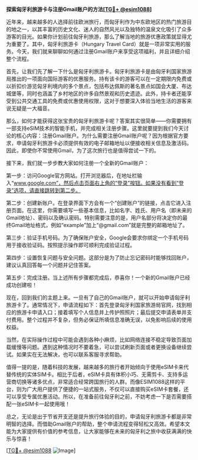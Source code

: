 **探索匈牙利旅游卡与注册Gmail账户的方法[[TG💪+ @esim1088](https://t.me/s/esim1088)]**

近年来，越来越多的人选择前往欧洲旅行，而匈牙利作为中东欧地区的热门旅游目的地之一，以其丰富的历史文化、迷人的自然风光以及独特的温泉文化吸引了众多游客的目光。如果你计划前往匈牙利旅游，那么了解当地的旅游优惠政策就显得尤为重要了。其中，匈牙利旅游卡（Hungary Travel Card）就是一项非常实用的服务。今天，我们就来聊聊如何通过注册Gmail账户来享受这项福利，并且详细介绍整个流程。

首先，让我们先了解一下什么是匈牙利旅游卡。匈牙利旅游卡是由匈牙利国家旅游局推出的一项面向国际游客的优惠服务。持有该卡的游客可以在一定期限内免费或以折扣价游览匈牙利境内的多个景点，包括布达佩斯的著名景点如国会大厦、布达城堡等，同时也涵盖了乡村地区的许多自然景观和历史遗迹。此外，持卡者还能享受到公共交通工具的免费或优惠使用权限，这对于想要深入体验当地生活的游客来说无疑是一大福音。

那么，如何才能获得这张宝贵的匈牙利旅游卡呢？答案其实很简单——你需要拥有一部支持eSIM技术的智能手机，并完成相关注册步骤。这里就要提到我们今天讨论的核心内容：注册Gmail账户。为什么需要注册Gmail账户呢？因为根据官方要求，申请匈牙利旅游卡必须提供有效的电子邮箱地址以便接收相关信息及激活码。因此，即使你不常使用Gmail，为了这次旅行也是值得尝试一下的。

接下来，我们就一步步教大家如何注册一个全新的Gmail账户：

第一步：访问Google官方网站。打开浏览器后，在地址栏输入“www.google.com”，然后点击页面右上角的“登录”按钮。如果没有看到“登录”选项，请直接跳转到第二步。

第二步：创建新账户。在登录界面下方会有一个“创建账户”的链接，点击它进入注册页面。在这里，你需要填写一些基本信息，比如名字、姓氏、用户名（即未来的Gmail地址）、密码以及确认密码。特别需要注意的是，用户名部分将决定你的最终Gmail地址格式，例如“example”加上“@gmail.com”就是完整的邮箱地址了。

第三步：验证手机号码。为了确保账户安全，Google会要求你绑定一个手机号码用于接收验证码。按照提示操作即可顺利完成验证过程。

第四步：设置恢复问题与安全问题。这部分是为了防止忘记密码时能够找回账户，建议认真回答每一个问题并记住答案。

第五步：完成注册。当上述所有步骤都完成后，恭喜你！一个新的Gmail账户已经成功创建啦！

现在，回到我们的主题上来。一旦有了自己的Gmail账户，就可以开始申请匈牙利旅游卡了。通常情况下，申请流程如下：首先登录匈牙利国家旅游局官网，找到相应的旅游卡申请入口；接着填写个人信息并上传护照照片；最后提交申请表单并支付费用。整个过程并不复杂，但务必保证所填信息准确无误，以免影响后续的使用权益。

当然，在实际操作过程中可能会遇到各种小麻烦，比如网络连接不稳定导致页面加载缓慢等问题。遇到这种情况时不要着急，可以尝试刷新页面或者更换设备继续尝试。如果实在无法解决，也可以联系客服寻求帮助。

值得一提的是，随着科技的发展，越来越多的旅行者开始倾向于使用eSIM卡来代替传统的实体SIM卡。相比于后者，eSIM卡具有体积小巧、无需剪卡、支持多运营商切换等诸多优点，非常适合经常跨国旅行的人群。而像ESIM1088这样的平台，则为广大用户提供了便捷的一站式服务，不仅可以直接购买eSIM卡套餐，还可以享受专属优惠活动。所以，在准备前往匈牙利之前，不妨考虑一下是否需要搭配一张eSIM卡一起使用哦！

总之，无论是出于节省开支还是提升旅行体验的目的，申请匈牙利旅游卡都是非常明智的选择。而借助Gmail账户的帮助，整个申请流程变得轻松又高效。希望本文能为大家提供有价值的参考信息，让大家能够在未来的匈牙利之旅中收获满满的快乐与惊喜！

[[TG💪+ @esim1088](https://t.me/s/esim1088) ![Image](https://i.postimg.cc/4NQfJmqS/Snipaste-2025-05-13-00-14-12.png)]
